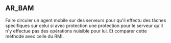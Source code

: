 ## AR_BAM

Faire circuler un agent mobile sur des serveurs pour qu'il effectu des tâches spécifiques sur celui si avec protection une protection pour le serveur qu'il n'y effectue pas des opérations nuisible pour lui. Et comparer cette méthode avec celle du RMI.
